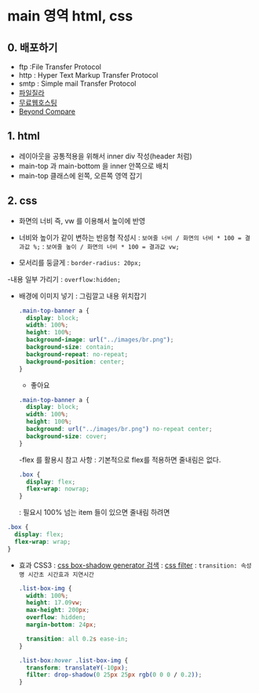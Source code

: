 # main 영역 html, css

## 0. 배포하기

- ftp :File Transfer Protocol
- http : Hyper Text Markup Transfer Protocol
- smtp : Simple mail Transfer Protocol
- [파일질라](https://filezilla-project.org/)
- [무료웹호스팅](https://www.dothome.co.kr/)
- [Beyond Compare](https://www.scootersoftware.com/download)

## 1. html

- 레이아웃을 공통적용을 위해서 inner div 작성(header 처럼)
- main-top 과 main-bottom 을 inner 안쪽으로 배치
- main-top 클래스에 왼쪽, 오른쪽 영역 잡기

## 2. css

- 화면의 너비 즉, vw 를 이용해서 높이에 반영
- 너비와 높이가 같이 변하는 반응형 작성시
  : `보여줄 너비 / 화면의 너비 * 100 = 결과값 %;`
  : `보여줄 높이 / 화면의 너비 * 100 = 결과값 vw;`

- 모서리를 둥글게
  : `border-radius: 20px;`

-내용 일부 가리기
: `overflow:hidden;`

- 배경에 이미지 넣기
  : 그림깔고 내용 위치잡기

  ```css
  .main-top-banner a {
    display: block;
    width: 100%;
    height: 100%;
    background-image: url("../images/br.png");
    background-size: contain;
    background-repeat: no-repeat;
    background-position: center;
  }
  ```

  - 좋아요

  ```css
  .main-top-banner a {
    display: block;
    width: 100%;
    height: 100%;
    background: url("../images/br.png") no-repeat center;
    background-size: cover;
  }
  ```

  -flex 를 활용시 참고 사항
  : 기본적으로 flex를 적용하면 줄내림은 없다.

  ```css
  .box {
    display: flex;
    flex-wrap: nowrap;
  }
  ```

  : 필요시 100% 넘는 item 들이 있으면 줄내림 하려면

```css
.box {
  display: flex;
  flex-wrap: wrap;
}
```

- 효과 CSS3
  : [css box-shadow generator 검색](https://cssgenerator.org/box-shadow-css-generator.html)
  : [css filter](https://developer.mozilla.org/ko/docs/Web/CSS/filter)
  : `transition: 속성명 시간초 시간효과 지연시간`

  ```css
  .list-box-img {
    width: 100%;
    height: 17.09vw;
    max-height: 200px;
    overflow: hidden;
    margin-bottom: 24px;

    transition: all 0.2s ease-in;
  }

  .list-box:hover .list-box-img {
    transform: translateY(-10px);
    filter: drop-shadow(0 25px 25px rgb(0 0 0 / 0.2));
  }
  ```
